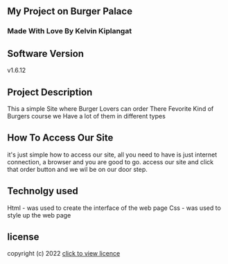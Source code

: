 ## My Project on Burger Palace


### Made With Love By Kelvin Kiplangat

## Software Version

v1.6.12

## Project Description

This a simple Site where Burger Lovers can order There Fevorite Kind of Burgers course we Have a lot of them in different  types

## How To Access Our Site

it's just simple how to access our site, all you need to have is just internet connection, a browser and you are good to go. access our site and click that order button and we wil be on our door step.

## Technolgy used

Html - was used to create the interface of the web page
Css - was used to style up the web page

## license

copyright (c) 2022 [click to view licence](license)
